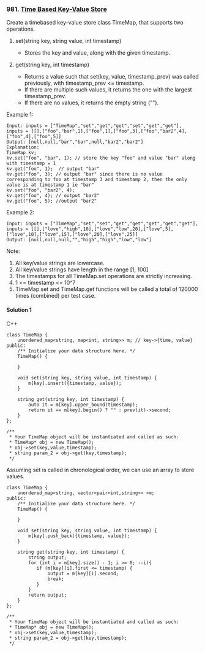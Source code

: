 ### 981\. [Time Based Key-Value Store](https://leetcode.com/problems/time-based-key-value-store/)

Create a timebased key-value store class TimeMap, that supports two operations.

1. set(string key, string value, int timestamp)

	* Stores the key and value, along with the given timestamp.

2. get(string key, int timestamp)

	* Returns a value such that set(key, value, timestamp_prev) was called previously, with timestamp_prev <= timestamp.
	* If there are multiple such values, it returns the one with the largest timestamp_prev.
	* If there are no values, it returns the empty string ("").
 

Example 1:
```
Input: inputs = ["TimeMap","set","get","get","set","get","get"], inputs = [[],["foo","bar",1],["foo",1],["foo",3],["foo","bar2",4],["foo",4],["foo",5]]
Output: [null,null,"bar","bar",null,"bar2","bar2"]
Explanation:   
TimeMap kv;   
kv.set("foo", "bar", 1); // store the key "foo" and value "bar" along with timestamp = 1   
kv.get("foo", 1);  // output "bar"   
kv.get("foo", 3); // output "bar" since there is no value corresponding to foo at timestamp 3 and timestamp 2, then the only value is at timestamp 1 ie "bar"   
kv.set("foo", "bar2", 4);   
kv.get("foo", 4); // output "bar2"   
kv.get("foo", 5); //output "bar2"   
```
Example 2:
```
Input: inputs = ["TimeMap","set","set","get","get","get","get","get"], inputs = [[],["love","high",10],["love","low",20],["love",5],["love",10],["love",15],["love",20],["love",25]]
Output: [null,null,null,"","high","high","low","low"]
```

Note:

1. All key/value strings are lowercase.
2. All key/value strings have length in the range [1, 100]
3. The timestamps for all TimeMap.set operations are strictly increasing.
4. 1 <= timestamp <= 10^7
5. TimeMap.set and TimeMap.get functions will be called a total of 120000 times (combined) per test case.


#### Solution 1

C++

```
class TimeMap {
    unordered_map<string, map<int, string>> m; // key->{time, value}
public:
    /** Initialize your data structure here. */
    TimeMap() {
        
    }
    
    void set(string key, string value, int timestamp) {
        m[key].insert({timestamp, value});
    }
    
    string get(string key, int timestamp) {
        auto it = m[key].upper_bound(timestamp);
        return it == m[key].begin() ? "" : prev(it)->second;
    }
};

/**
 * Your TimeMap object will be instantiated and called as such:
 * TimeMap* obj = new TimeMap();
 * obj->set(key,value,timestamp);
 * string param_2 = obj->get(key,timestamp);
 */
```

Assuming set is called in chronological order, we can use an array to store values.

```
class TimeMap {
    unordered_map<string, vector<pair<int,string>> >m;
public:
    /** Initialize your data structure here. */
    TimeMap() {
        
    }
    
    void set(string key, string value, int timestamp) {
        m[key].push_back({timestamp, value});
    }
    
    string get(string key, int timestamp) {
        string output;
        for (int i = m[key].size() - 1; i >= 0; --i){
           if (m[key][i].first <= timestamp) {
               output = m[key][i].second; 
               break; 
           } 
        }
        return output;
    }
};

/**
 * Your TimeMap object will be instantiated and called as such:
 * TimeMap* obj = new TimeMap();
 * obj->set(key,value,timestamp);
 * string param_2 = obj->get(key,timestamp);
 */
```